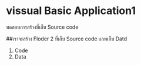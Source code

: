 # vissual Basic Application1
ทดสอบการสร้างที่เก็บ Source code

##เราจะสร้าง Floder 2 ที่เก็บ Source code แลพเก็บ Datd
1. Code
1. Data
